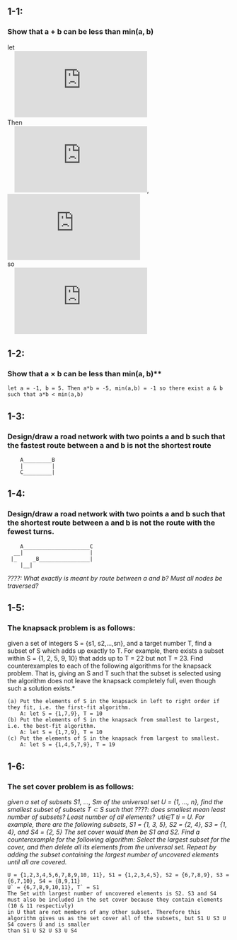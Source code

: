 ## 1-1: 
### Show that a + b can be less than min(a, b) 

let\
&nbsp;&nbsp;&nbsp;&nbsp;![formula](http://latex.codecogs.com/gif.latex?%24%24%5Cdisplaystyle%5C%20a%20%3D%20-1%2C%20b%20%3D%20-1%24%24 "$$\\displaystyle\\ a = -1, b = -1$$")\
Then\
&nbsp;&nbsp;&nbsp;&nbsp;![formula](http://latex.codecogs.com/gif.latex?%24%24%5Cdisplaystyle%5C%20a%20%2B%20b%20%3D%20-2%24%24 "$$\\displaystyle\\ a + b = -2$$"), 
&nbsp;&nbsp;&nbsp;&nbsp;![formula](http://latex.codecogs.com/gif.latex?%24%24%5Cdisplaystyle%5Cmin%28a%2Cb%29%20%3D%20-1%24%24%20 "$$\\displaystyle\\min(a,b) = -1$$ ")\
so\
&nbsp;&nbsp;&nbsp;&nbsp;![formula](http://latex.codecogs.com/gif.latex?%24%24%5Cdisplaystyle%5C%20%5Cexists%20a%2C%20b%20%5Cin%20Z%20%3A%20a%2Bb%20%3C%20min%28a%2Cb%29%24%24 "$$\\displaystyle\\ \\exists  a, b \\in Z : a+b < min(a,b)$$")



## 1-2: 
### Show that a × b can be less than min(a, b)** 

	let a = -1, b = 5. Then a*b = -5, min(a,b) = -1 so there exist a & b such that a*b < min(a,b)



## 1-3: 
### Design/draw a road network with two points a and b such that the fastest route between a and b is not the shortest route
		
		A_________B
	    |		  |
	    C_________|

## 1-4:
### Design/draw a road network with two points a and b such that the shortest route between a and b is not the route with the fewest turns.

		A_____________________C
	  __|                     |
	 |_     _B________________|
	 	|__|

*????: What exactly is meant by route between a and b? Must all nodes be traversed?*


## 1-5: 
### The knapsack problem is as follows: 
given a set of integers S = {s1, s2,...,sn},
and a target number T, find a subset of S which adds up exactly to T. For example,
there exists a subset within S = {1, 2, 5, 9, 10} that adds up to T = 22 but not
T = 23.
Find counterexamples to each of the following algorithms for the knapsack problem.
That is, giving an S and T such that the subset is selected using the algorithm does
not leave the knapsack completely full, even though such a solution exists.*

	(a) Put the elements of S in the knapsack in left to right order if they fit, i.e. the first-fit algorithm.
		A: let S = {1,7,9}, T = 10
	(b) Put the elements of S in the knapsack from smallest to largest, i.e. the best-fit algorithm.
		A: let S = {1,7,9}, T = 10
	(c) Put the elements of S in the knapsack from largest to smallest.	
		A: let S = {1,4,5,7,9}, T = 19

## 1-6:
### The set cover problem is as follows: 
*given a set of subsets S1, ..., Sm of the
universal set U = {1, ..., n}, find the smallest subset of subsets T ⊂ S such that   ????: does smallest mean least number of subsets? Least number of all elements?
∪ti∈T ti = U. For example, there are the following subsets, S1 = {1, 3, 5}, S2 =
{2, 4}, S3 = {1, 4}, and S4 = {2, 5} The set cover would then be S1 and S2.
Find a counterexample for the following algorithm: Select the largest subset for the
cover, and then delete all its elements from the universal set. Repeat by adding the
subset containing the largest number of uncovered elements until all are covered.*

	U = {1,2,3,4,5,6,7,8,9,10, 11}, S1 = {1,2,3,4,5}, S2 = {6,7,8,9}, S3 = {6,7,10}, S4 = {8,9,11}
	U` = {6,7,8,9,10,11}, T` = S1
	The Set with largest number of uncovered elements is S2. S3 and S4 must also be included in the set cover because they contain elements (10 & 11 respectivly)
	in U that are not members of any other subset. Therefore this algorithm gives us as the set cover all of the subsets, but S1 U S3 U S4 covers U and is smaller
	than S1 U S2 U S3 U S4
